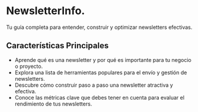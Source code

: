 # NewsletterInfo.

 Tu guía completa para entender, construir y optimizar newsletters efectivas.

## Características Principales

- Aprende qué es una newsletter y por qué es importante para tu negocio o proyecto.
- Explora una lista de herramientas populares para el envío y gestión de newsletters.
- Descubre cómo construir paso a paso una newsletter atractiva y efectiva.
- Conoce las métricas clave que debes tener en cuenta para evaluar el rendimiento de tus newsletters.




